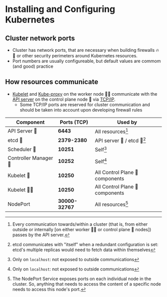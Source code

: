 # Installing and Configuring Kubernetes

## Cluster network ports
- Cluster has network ports, that are necessary when building firewalls 🔥🧱 or other security perimeters around Kubernetes resources.
- Port numbers are usually configureable, but default values are commom (and good) practice

## How resources communicate
- [Kubelet](/01exploringKubernetesArchitecture/07k8sClusterComponents.md#worker-node-components) and [Kube-proxy](/01exploringKubernetesArchitecture/07k8sClusterComponents.md#worker-node-components) on the worker node 👩‍🏭 communicate with the [API server](/01exploringKubernetesArchitecture/02kubernetesAPI.MD) on the control plane node 🧠 via [TCP/IP](https://www.techtarget.com/searchnetworking/definition/TCP-IP).
    - Some TCP/IP ports are reserved for cluster communication and should be taken into account upon developing firewall rules

| Component  | Ports (TCP) | Used by |
| ------------- | ------------- | ------------- |
| API Server 🧠  | **6443**  | All resources[^1] |
| etcd 🧠  | **2379-2380**  | API server 🧠 / etcd 🧠[^2] |
| Scheduler 🧠  | **10251**  | Self[^3] |
| Controller Manager 🧠  | **10252**  | Self[^3] |
| Kubelet 🧠  | **10250**  | All Control Plane 🧠 components |
| Kubelet 👩‍🏭  | **10250**  | All Control Plane 🧠 components |
| NodePort | **30000-32767**  | All resources[^4] |

[^1]: Every communication towards/within a cluster (that is, from either outside or internally [on either worker 👩‍🏭 or control plane 🧠 nodes]) passes by the API server.
[^2]: etcd communicates with "itself" when a redundant configuration is set: etcd's multiple replicas would need to fetch data within themselves
[^3]: Only on `localhost`: not exposed to outside communications
[^4]: The NodePort Service exposes ports on each individual node in the cluster. So, anything that needs to access the content of a specific node needs to access this node's port.
